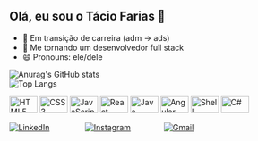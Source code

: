## Olá, eu sou o Tácio Farias 👋


- 🔭 Em transição de carreira (adm -> ads)
- 🌱 Me tornando um desenvolvedor full stack
- 😄 Pronouns: ele/dele

![Anurag's GitHub stats](https://github-readme-stats.vercel.app/api?username=taciopcfarias&show_icons=true&theme=transparent&card_width=450&include_all_commits=true)  
![Top Langs](https://github-readme-stats.vercel.app/api/top-langs/?username=taciopcfarias&layout=compact&theme=transparent&card_width=450&langs_count=6)


<p align="left">
  <img src="https://cdn.jsdelivr.net/gh/devicons/devicon/icons/html5/html5-original.svg" alt="HTML5" width="50" height="30"/>
  <img src="https://cdn.jsdelivr.net/gh/devicons/devicon/icons/css3/css3-original.svg" alt="CSS3" width="50" height="30"/>
  <img src="https://cdn.jsdelivr.net/gh/devicons/devicon/icons/javascript/javascript-original.svg" alt="JavaScript" width="50" height="30"/>
  <img src="https://cdn.jsdelivr.net/gh/devicons/devicon/icons/react/react-original.svg" alt="React" width="50" height="30"/>
  <img src="https://cdn.jsdelivr.net/gh/devicons/devicon/icons/java/java-original.svg" alt="Java" width="50" height="30"/>
  <img src="https://cdn.jsdelivr.net/gh/devicons/devicon/icons/angularjs/angularjs-original.svg" alt="Angular" width="50" height="30"/>
  <img src="https://cdn.jsdelivr.net/gh/devicons/devicon/icons/bash/bash-original.svg" alt="Shell" width="50" height="30"/>
  <img src="https://cdn.jsdelivr.net/gh/devicons/devicon/icons/csharp/csharp-original.svg" alt="C#" width="50" height="30"/>
</p>

[![LinkedIn](https://img.shields.io/badge/LinkedIn-0077B5?style=for-the-badge&logo=linkedin&logoColor=white)](https://www.linkedin.com/in/taciopcfarias/) &nbsp;&nbsp;&nbsp;&nbsp;&nbsp;&nbsp;&nbsp;&nbsp;&nbsp;&nbsp;&nbsp;&nbsp;&nbsp;&nbsp;
[![Instagram](https://img.shields.io/badge/Instagram-E4405F?style=for-the-badge&logo=instagram&logoColor=white)](https://www.instagram.com/taciopcfarias/)&nbsp;&nbsp;&nbsp;&nbsp;&nbsp;&nbsp;&nbsp;&nbsp;&nbsp;&nbsp;&nbsp;&nbsp;&nbsp;&nbsp;
[![Gmail](https://img.shields.io/badge/Gmail-D14836?style=for-the-badge&logo=gmail&logoColor=white)](mailto:taciopcfarias@gmail.com)



